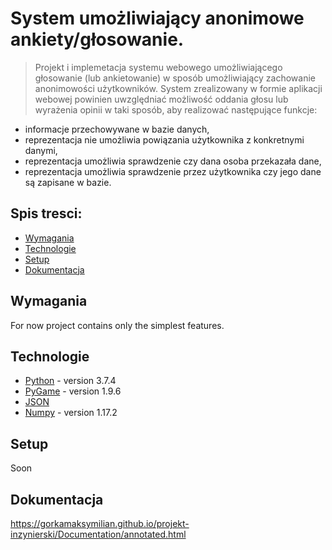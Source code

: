 # System umożliwiający anonimowe ankiety/głosowanie.
> Projekt i implemetacja systemu webowego umożliwiającego głosowanie (lub ankietowanie)
w sposób umożliwiający zachowanie anonimowości użytkowników.
System zrealizowany w formie aplikacji webowej powinien uwzględniać możliwość oddania głosu lub wyrażenia opinii w taki sposób, aby realizować następujące funkcje:
* informacje przechowywane w bazie danych,
* reprezentacja nie umożliwia powiązania użytkownika z konkretnymi danymi,
* reprezentacja umożliwia sprawdzenie czy dana osoba przekazała dane,
* reprezentacja umożliwia sprawdzenie przez użytkownika czy jego dane są zapisane w bazie.

## Spis tresci:
* [Wymagania](#wymagania)
* [Technologie](#technologie)
* [Setup](#setup)
* [Dokumentacja](#dokumentacja)


## Wymagania
For now project contains only the simplest features.


## Technologie
* [Python](https://www.python.org/downloads/) - version 3.7.4
* [PyGame](https://www.pygame.org/docs/) - version 1.9.6
* [JSON](https://www.json.org/)
* [Numpy](https://numpy.org/) - version 1.17.2

## Setup
Soon

## Dokumentacja
https://gorkamaksymilian.github.io/projekt-inzynierski/Documentation/annotated.html

